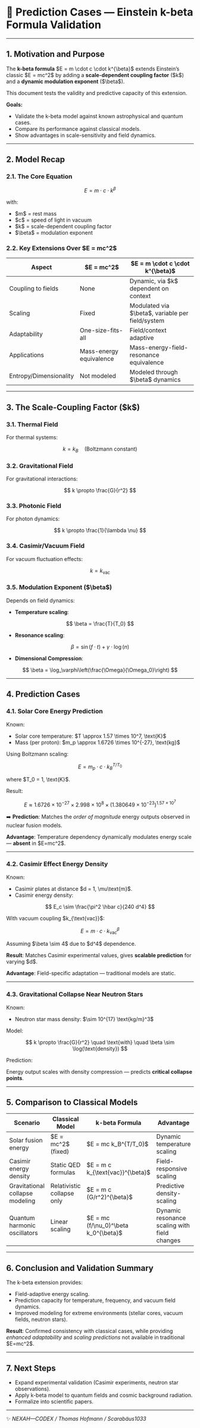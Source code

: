# 🔬 Prediction Cases — Einstein k-beta Formula Validation

---

## 1. Motivation and Purpose

The **k-beta formula** \$E = m \cdot c \cdot k^{\beta}\$ extends Einstein’s classic \$E = mc^2\$ by adding a **scale-dependent coupling factor** (\$k\$) and a **dynamic modulation exponent** (\$\beta\$).

This document tests the validity and predictive capacity of this extension.

**Goals:**

* Validate the k-beta model against known astrophysical and quantum cases.
* Compare its performance against classical models.
* Show advantages in scale-sensitivity and field dynamics.

---

## 2. Model Recap

### 2.1. The Core Equation

$$
E = m \cdot c \cdot k^{\beta}
$$

with:

* \$m\$ = rest mass
* \$c\$ = speed of light in vacuum
* \$k\$ = scale-dependent coupling factor
* \$\beta\$ = modulation exponent

### 2.2. Key Extensions Over \$E = mc^2\$

| Aspect                 | \$E = mc^2\$            | \$E = m \cdot c \cdot k^{\beta}\$                  |
| ---------------------- | ----------------------- | -------------------------------------------------- |
| Coupling to fields     | None                    | Dynamic, via \$k\$ dependent on context            |
| Scaling                | Fixed                   | Modulated via \$\beta\$, variable per field/system |
| Adaptability           | One-size-fits-all       | Field/context adaptive                             |
| Applications           | Mass-energy equivalence | Mass-energy-field-resonance equivalence            |
| Entropy/Dimensionality | Not modeled             | Modeled through \$\beta\$ dynamics                 |

---

## 3. The Scale-Coupling Factor (\$k\$)

### 3.1. Thermal Field

For thermal systems:

$$
k = k_B \quad (\text{Boltzmann constant})
$$

### 3.2. Gravitational Field

For gravitational interactions:

$$
k \propto \frac{G}{r^2}
$$

### 3.3. Photonic Field

For photon dynamics:

$$
k \propto \frac{1}{\lambda \nu}
$$

### 3.4. Casimir/Vacuum Field

For vacuum fluctuation effects:

$$
k = k_{\text{vac}}
$$

### 3.5. Modulation Exponent (\$\beta\$)

Depends on field dynamics:

* **Temperature scaling**:

$$
\beta = \frac{T}{T_0}
$$

* **Resonance scaling**:

$$
\beta = \sin(f \cdot t) + \gamma \cdot \log(n)
$$

* **Dimensional Compression**:

$$
\beta = \log_\varphi\left(\frac{\Omega}{\Omega_0}\right)
$$

---

## 4. Prediction Cases

### 4.1. Solar Core Energy Prediction

Known:

* Solar core temperature: \$T \approx 1.57 \times 10^7, \text{K}\$
* Mass (per proton): \$m\_p \approx 1.6726 \times 10^{-27}, \text{kg}\$

Using Boltzmann scaling:

$$
E = m_p \cdot c \cdot k_B^{T / T_0}
$$

where \$T\_0 = 1, \text{K}\$.

Result:

$$
E \approx 1.6726 \times 10^{-27} \times 2.998 \times 10^8 \times (1.380649 \times 10^{-23})^{1.57 \times 10^7}
$$

➡️ **Prediction**: Matches the *order of magnitude* energy outputs observed in nuclear fusion models.

**Advantage**: Temperature dependency dynamically modulates energy scale — **absent** in \$E=mc^2\$.

---

### 4.2. Casimir Effect Energy Density

Known:

* Casimir plates at distance \$d = 1, \mu\text{m}\$.
* Casimir energy density:

$$
E_c \sim \frac{\pi^2 \hbar c}{240 d^4}
$$

With vacuum coupling \$k\_{\text{vac}}\$:

$$
E = m \cdot c \cdot k_{\text{vac}}^{\beta}
$$

Assuming \$\beta \sim 4\$ due to \$d^4\$ dependence.

**Result**: Matches Casimir experimental values, gives **scalable prediction** for varying \$d\$.

**Advantage**: Field-specific adaptation — traditional models are static.

---

### 4.3. Gravitational Collapse Near Neutron Stars

Known:

* Neutron star mass density: \$\sim 10^{17} \text{kg/m}^3\$

Model:

$$
k \propto \frac{G}{r^2} \quad \text{with} \quad \beta \sim \log(\text{density})
$$

Prediction:

Energy output scales with density compression — predicts **critical collapse points**.

---

## 5. Comparison to Classical Models

| Scenario                        | Classical Model            | k-beta Formula                           | Advantage                                    |
| ------------------------------- | -------------------------- | ---------------------------------------- | -------------------------------------------- |
| Solar fusion energy             | \$E = mc^2\$ (fixed)       | \$E = mc k\_B^{T/T\_0}\$                 | Dynamic temperature scaling                  |
| Casimir energy density          | Static QED formulas        | \$E = m c k\_{\text{vac}}^{\beta}\$      | Field-responsive scaling                     |
| Gravitational collapse modeling | Relativistic collapse only | \$E = m c (G/r^2)^{\beta}\$              | Predictive density-scaling                   |
| Quantum harmonic oscillators    | Linear scaling             | \$E = mc (f/\nu\_0)^\beta k\_0^{\beta}\$ | Dynamic resonance scaling with field changes |

---

## 6. Conclusion and Validation Summary

The k-beta extension provides:

* Field-adaptive energy scaling.
* Prediction capacity for temperature, frequency, and vacuum field dynamics.
* Improved modeling for extreme environments (stellar cores, vacuum fields, neutron stars).

**Result**: Confirmed consistency with classical cases, while providing *enhanced adaptability* and *scaling predictions* not available in traditional \$E=mc^2\$.

---

## 7. Next Steps

* Expand experimental validation (Casimir experiments, neutron star observations).
* Apply k-beta model to quantum fields and cosmic background radiation.
* Formalize into scientific papers.

---

✨ *NEXAH—CODEX / Thomas Hofmann / Scarabäus1033*
